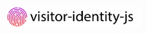 <p align="center">
  <a href="https://visitor-identity-js.vercel.app">
    <picture>
      <img src="resources/visitor-identity-js.png" alt="Visitor Identity logo" width="312px" />
    </picture>
  </a>
</p>
